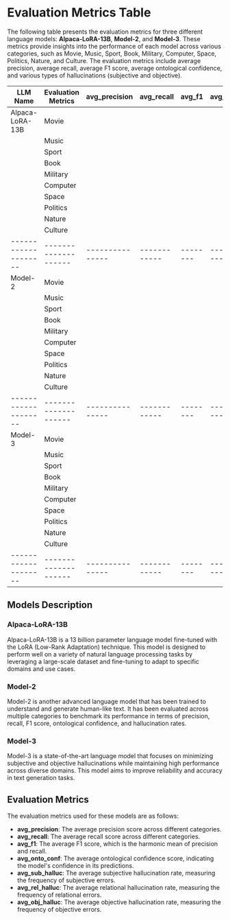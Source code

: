 # Evaluation Metrics Table

The following table presents the evaluation metrics for three different language models: **Alpaca-LoRA-13B**, **Model-2**, and **Model-3**. These metrics provide insights into the performance of each model across various categories, such as Movie, Music, Sport, Book, Military, Computer, Space, Politics, Nature, and Culture. The evaluation metrics include average precision, average recall, average F1 score, average ontological confidence, and various types of hallucinations (subjective and objective).

| LLM Name           | Evaluation Metrics | avg_precision | avg_recall | avg_f1 | avg_onto_conf | avg_sub_halluc | avg_sub_halluc | avg_rel_halluc | avg_obj_halluc |
|--------------------|--------------------|---------------|------------|--------|----------------|----------------|----------------|----------------|----------------|
| Alpaca-LoRA-13B    | Movie              |               |            |        |                |                |                |                |                |
|                    | Music              |               |            |        |                |                |                |                |                |
|                    | Sport              |               |            |        |                |                |                |                |                |
|                    | Book               |               |            |        |                |                |                |                |                |
|                    | Military           |               |            |        |                |                |                |                |                |
|                    | Computer           |               |            |        |                |                |                |                |                |
|                    | Space              |               |            |        |                |                |                |                |                |
|                    | Politics           |               |            |        |                |                |                |                |                |
|                    | Nature             |               |            |        |                |                |                |                |                |
|                    | Culture            |               |            |        |                |                |                |                |                |
|--------------------|--------------------|---------------|------------|--------|----------------|----------------|----------------|----------------|----------------|
| Model-2            | Movie              |               |            |        |                |                |                |                |                |
|                    | Music              |               |            |        |                |                |                |                |                |
|                    | Sport              |               |            |        |                |                |                |                |                |
|                    | Book               |               |            |        |                |                |                |                |                |
|                    | Military           |               |            |        |                |                |                |                |                |
|                    | Computer           |               |            |        |                |                |                |                |                |
|                    | Space              |               |            |        |                |                |                |                |                |
|                    | Politics           |               |            |        |                |                |                |                |                |
|                    | Nature             |               |            |        |                |                |                |                |                |
|                    | Culture            |               |            |        |                |                |                |                |                |
|--------------------|--------------------|---------------|------------|--------|----------------|----------------|----------------|----------------|----------------|
| Model-3            | Movie              |               |            |        |                |                |                |                |                |
|                    | Music              |               |            |        |                |                |                |                |                |
|                    | Sport              |               |            |        |                |                |                |                |                |
|                    | Book               |               |            |        |                |                |                |                |                |
|                    | Military           |               |            |        |                |                |                |                |                |
|                    | Computer           |               |            |        |                |                |                |                |                |
|                    | Space              |               |            |        |                |                |                |                |                |
|                    | Politics           |               |            |        |                |                |                |                |                |
|                    | Nature             |               |            |        |                |                |                |                |                |
|                    | Culture            |               |            |        |                |                |                |                |                |
|--------------------|--------------------|---------------|------------|--------|----------------|----------------|----------------|----------------|----------------|

## Models Description

### Alpaca-LoRA-13B
Alpaca-LoRA-13B is a 13 billion parameter language model fine-tuned with the LoRA (Low-Rank Adaptation) technique. This model is designed to perform well on a variety of natural language processing tasks by leveraging a large-scale dataset and fine-tuning to adapt to specific domains and use cases.

### Model-2
Model-2 is another advanced language model that has been trained to understand and generate human-like text. It has been evaluated across multiple categories to benchmark its performance in terms of precision, recall, F1 score, ontological confidence, and hallucination rates.

### Model-3
Model-3 is a state-of-the-art language model that focuses on minimizing subjective and objective hallucinations while maintaining high performance across diverse domains. This model aims to improve reliability and accuracy in text generation tasks.

## Evaluation Metrics
The evaluation metrics used for these models are as follows:
- **avg_precision**: The average precision score across different categories.
- **avg_recall**: The average recall score across different categories.
- **avg_f1**: The average F1 score, which is the harmonic mean of precision and recall.
- **avg_onto_conf**: The average ontological confidence score, indicating the model's confidence in its predictions.
- **avg_sub_halluc**: The average subjective hallucination rate, measuring the frequency of subjective errors.
- **avg_rel_halluc**: The average relational hallucination rate, measuring the frequency of relational errors.
- **avg_obj_halluc**: The average objective hallucination rate, measuring the frequency of objective errors.
